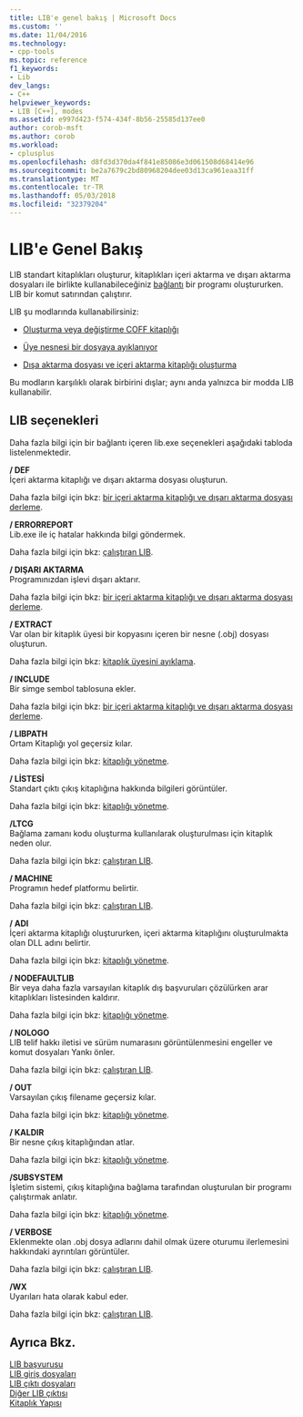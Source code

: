 ```yaml
---
title: LIB'e genel bakış | Microsoft Docs
ms.custom: ''
ms.date: 11/04/2016
ms.technology:
- cpp-tools
ms.topic: reference
f1_keywords:
- Lib
dev_langs:
- C++
helpviewer_keywords:
- LIB [C++], modes
ms.assetid: e997d423-f574-434f-8b56-25585d137ee0
author: corob-msft
ms.author: corob
ms.workload:
- cplusplus
ms.openlocfilehash: d8fd3d370da4f841e85086e3d061508d68414e96
ms.sourcegitcommit: be2a7679c2bd80968204dee03d13ca961eaa31ff
ms.translationtype: MT
ms.contentlocale: tr-TR
ms.lasthandoff: 05/03/2018
ms.locfileid: "32379204"
---
```

# <a name="overview-of-lib"></a>LIB'e Genel Bakış
LIB standart kitaplıkları oluşturur, kitaplıkları içeri aktarma ve dışarı aktarma dosyaları ile birlikte kullanabileceğiniz [bağlantı](../../build/reference/linker-options.md) bir programı oluştururken. LIB bir komut satırından çalıştırır.  
  
 LIB şu modlarında kullanabilirsiniz:  
  
-   [Oluşturma veya değiştirme COFF kitaplığı](../../build/reference/managing-a-library.md)  
  
-   [Üye nesnesi bir dosyaya ayıklanıyor](../../build/reference/extracting-a-library-member.md)  
  
-   [Dışa aktarma dosyası ve içeri aktarma kitaplığı oluşturma](../../build/reference/working-with-import-libraries-and-export-files.md)  
  
 Bu modların karşılıklı olarak birbirini dışlar; aynı anda yalnızca bir modda LIB kullanabilir.  
  
## <a name="lib-options"></a>LIB seçenekleri  
 Daha fazla bilgi için bir bağlantı içeren lib.exe seçenekleri aşağıdaki tabloda listelenmektedir.  
  
 **/ DEF**  
 İçeri aktarma kitaplığı ve dışarı aktarma dosyası oluşturun.  
  
 Daha fazla bilgi için bkz: [bir içeri aktarma kitaplığı ve dışarı aktarma dosyası derleme](../../build/reference/building-an-import-library-and-export-file.md).  
  
 **/ ERRORREPORT**  
 Lib.exe ile iç hatalar hakkında bilgi göndermek.  
  
 Daha fazla bilgi için bkz: [çalıştıran LIB](../../build/reference/running-lib.md).  
  
 **/ DIŞARI AKTARMA**  
 Programınızdan işlevi dışarı aktarır.  
  
 Daha fazla bilgi için bkz: [bir içeri aktarma kitaplığı ve dışarı aktarma dosyası derleme](../../build/reference/building-an-import-library-and-export-file.md).  
  
 **/ EXTRACT**  
 Var olan bir kitaplık üyesi bir kopyasını içeren bir nesne (.obj) dosyası oluşturun.  
  
 Daha fazla bilgi için bkz: [kitaplık üyesini ayıklama](../../build/reference/extracting-a-library-member.md).  
  
 **/ INCLUDE**  
 Bir simge sembol tablosuna ekler.  
  
 Daha fazla bilgi için bkz: [bir içeri aktarma kitaplığı ve dışarı aktarma dosyası derleme](../../build/reference/building-an-import-library-and-export-file.md).  
  
 **/ LIBPATH**  
 Ortam Kitaplığı yol geçersiz kılar.  
  
 Daha fazla bilgi için bkz: [kitaplığı yönetme](../../build/reference/managing-a-library.md).  
  
 **/ LİSTESİ**  
 Standart çıktı çıkış kitaplığına hakkında bilgileri görüntüler.  
  
 Daha fazla bilgi için bkz: [kitaplığı yönetme](../../build/reference/managing-a-library.md).  
  
 **/LTCG**  
 Bağlama zamanı kodu oluşturma kullanılarak oluşturulması için kitaplık neden olur.  
  
 Daha fazla bilgi için bkz: [çalıştıran LIB](../../build/reference/running-lib.md).  
  
 **/ MACHINE**  
 Programın hedef platformu belirtir.  
  
 Daha fazla bilgi için bkz: [çalıştıran LIB](../../build/reference/running-lib.md).  
  
 **/ ADI**  
 İçeri aktarma kitaplığı oluştururken, içeri aktarma kitaplığını oluşturulmakta olan DLL adını belirtir.  
  
 Daha fazla bilgi için bkz: [kitaplığı yönetme](../../build/reference/managing-a-library.md).  
  
 **/ NODEFAULTLIB**  
 Bir veya daha fazla varsayılan kitaplık dış başvuruları çözülürken arar kitaplıkları listesinden kaldırır.  
  
 Daha fazla bilgi için bkz: [kitaplığı yönetme](../../build/reference/managing-a-library.md).  
  
 **/ NOLOGO**  
 LIB telif hakkı iletisi ve sürüm numarasını görüntülenmesini engeller ve komut dosyaları Yankı önler.  
  
 Daha fazla bilgi için bkz: [çalıştıran LIB](../../build/reference/running-lib.md).  
  
 **/ OUT**  
 Varsayılan çıkış filename geçersiz kılar.  
  
 Daha fazla bilgi için bkz: [kitaplığı yönetme](../../build/reference/managing-a-library.md).  
  
 **/ KALDIR**  
 Bir nesne çıkış kitaplığından atlar.  
  
 Daha fazla bilgi için bkz: [kitaplığı yönetme](../../build/reference/managing-a-library.md).  
  
 **/SUBSYSTEM**  
 İşletim sistemi, çıkış kitaplığına bağlama tarafından oluşturulan bir programı çalıştırmak anlatır.  
  
 Daha fazla bilgi için bkz: [kitaplığı yönetme](../../build/reference/managing-a-library.md).  
  
 **/ VERBOSE**  
 Eklenmekte olan .obj dosya adlarını dahil olmak üzere oturumu ilerlemesini hakkındaki ayrıntıları görüntüler.  
  
 Daha fazla bilgi için bkz: [çalıştıran LIB](../../build/reference/running-lib.md).  
  
 **/WX**  
 Uyarıları hata olarak kabul eder.  
  
 Daha fazla bilgi için bkz: [çalıştıran LIB](../../build/reference/running-lib.md).  
  
## <a name="see-also"></a>Ayrıca Bkz.  
 [LIB başvurusu](../../build/reference/lib-reference.md)   
 [LIB giriş dosyaları](../../build/reference/lib-input-files.md)   
 [LIB çıktı dosyaları](../../build/reference/lib-output-files.md)   
 [Diğer LIB çıktısı](../../build/reference/other-lib-output.md)   
 [Kitaplık Yapısı](../../build/reference/structure-of-a-library.md)